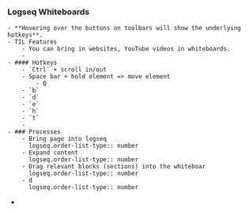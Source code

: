 ### Logseq Whiteboards
	- **Hovering over the buttons on toolbars will show the underlying hotkeys**.
	- TIL Features
		- You can bring in websites, YouTube videos in whiteboards.
		-
	- #### Hotkeys
		- `Ctrl` + scroll in/out
		- Space bar + hold element => move element
			- Q
		- `b`
		- `d`
		- `e`
		- `h`
		- `t`
		-
	- ### Processes
		- Bring page into logseq
		  logseq.order-list-type:: number
		- Expand content
		  logseq.order-list-type:: number
		- Drag relevant blocks (sections) into the whiteboar
		  logseq.order-list-type:: number
		- d
		  logseq.order-list-type:: number
-
